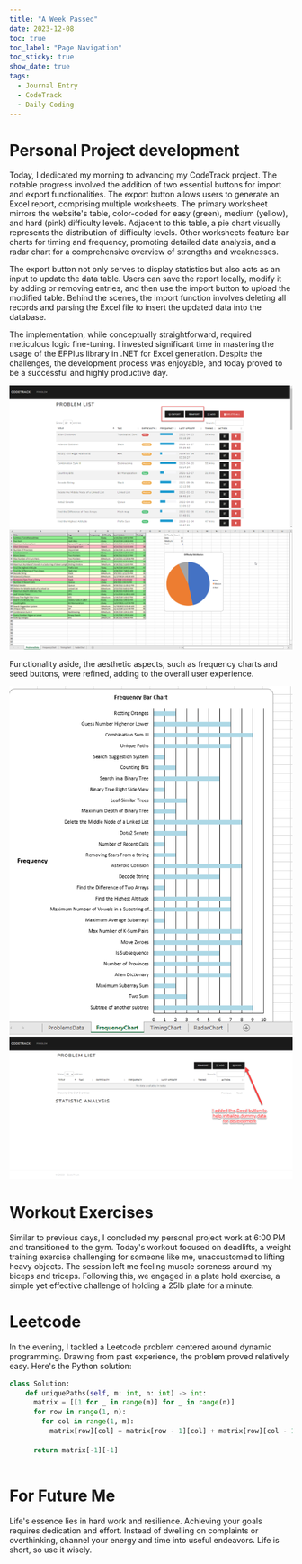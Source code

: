 ```yaml
---
title: "A Week Passed"
date: 2023-12-08
toc: true
toc_label: "Page Navigation"
toc_sticky: true
show_date: true
tags:
  - Journal Entry
  - CodeTrack
  - Daily Coding
---
```

# Personal Project development
Today, I dedicated my morning to advancing my CodeTrack project. The notable progress involved the addition of two essential buttons for import and export functionalities. The export button allows users to generate an Excel report, comprising multiple worksheets. The primary worksheet mirrors the website's table, color-coded for easy (green), medium (yellow), and hard (pink) difficulty levels. Adjacent to this table, a pie chart visually represents the distribution of difficulty levels. Other worksheets feature bar charts for timing and frequency, promoting detailed data analysis, and a radar chart for a comprehensive overview of strengths and weaknesses.

The export button not only serves to display statistics but also acts as an input to update the data table. Users can save the report locally, modify it by adding or removing entries, and then use the import button to upload the modified table. Behind the scenes, the import function involves deleting all records and parsing the Excel file to insert the updated data into the database.

The implementation, while conceptually straightforward, required meticulous logic fine-tuning. I invested significant time in mastering the usage of the EPPlus library in .NET for Excel generation. Despite the challenges, the development process was enjoyable, and today proved to be a successful and highly productive day.

[![CodeTrack](/assets/images/code-track-2023-12-08_01-03-46.png)](/assets/images/code-track-2023-12-08_01-03-46.png)
[![excel file](/assets/images/excel-file-2023-12-08_01-04-45.png)](/assets/images/excel-file-2023-12-08_01-04-45.png)

Functionality aside, the aesthetic aspects, such as frequency charts and seed buttons, were refined, adding to the overall user experience.

[![frequency chart](/assets/images/2023-12-08_01-05-33.png)](/assets/images/2023-12-08_01-05-33.png)
[![seed button](/assets/images/2023-12-08_01-06-14.png)](/assets/images/2023-12-08_01-06-14.png)

# Workout Exercises

Similar to previous days, I concluded my personal project work at 6:00 PM and transitioned to the gym. Today's workout focused on deadlifts, a weight training exercise challenging for someone like me, unaccustomed to lifting heavy objects. The session left me feeling muscle soreness around my biceps and triceps. Following this, we engaged in a plate hold exercise, a simple yet effective challenge of holding a 25lb plate for a minute.

# Leetcode

In the evening, I tackled a Leetcode problem centered around dynamic programming. Drawing from past experience, the problem proved relatively easy. Here's the Python solution:
```python
class Solution:
    def uniquePaths(self, m: int, n: int) -> int:
      matrix = [[1 for _ in range(m)] for _ in range(n)]
      for row in range(1, n):
        for col in range(1, m):
          matrix[row][col] = matrix[row - 1][col] + matrix[row][col - 1]
      
      return matrix[-1][-1]
            
```

# For Future Me
Life's essence lies in hard work and resilience. Achieving your goals requires dedication and effort. Instead of dwelling on complaints or overthinking, channel your energy and time into useful endeavors. Life is short, so use it wisely.
